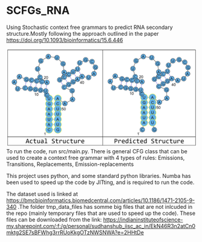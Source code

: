 # SCFGs_RNA
Using Stochastic context free grammars to predict RNA secondary structure.Mostly following the approach outlined in the paper https://doi.org/10.1093/bioinformatics/15.6.446

![RNA stucture](https://github.com/Sudhanshu-Sb2002/SCFGs-RNA-structure/blob/main/tmp_data_files/Predicted%20vs%20actual.png)
To run the code, run src/main.py.
There is general CFG class that can be used to create a context free grammar with 4 types of rules: Emissions, Transitions, Replacements, Emission-replacements
 
This project uses python, and some standard python libraries. Numba has been used to speed up the code by JITting, and is required to run the code.

The dataset used is linked at https://bmcbioinformatics.biomedcentral.com/articles/10.1186/1471-2105-9-340 .The folder tmp_data_files has somme big files that are not inlcuded in the repo (mainly temporary files that are used to speed up the code). These files can be downloaded from the link: https://indianinstituteofscience-my.sharepoint.com/:f:/g/personal/sudhanshub_iisc_ac_in/EkN46R3n2atCn0mktg2SE7sBFWhg3rrRUoKkgOTzNWSNWA?e=2HHtDe


